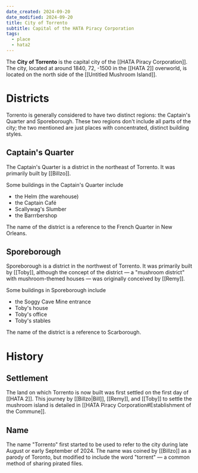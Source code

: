```yaml
---
date_created: 2024-09-20
date_modified: 2024-09-20
title: City of Torrento
subtitle: Capital of the HATA Piracy Corporation
tags:
  - place
  - hata2
---
```

The **City of Torrento** is the capital city of the [[HATA Piracy Corporation]]. The city, located at around 1840, 72, -1500 in the [[HATA 2]] overworld, is located on the north side of the [[Untitled Mushroom Island]].

# Districts

Torrento is generally considered to have two distinct regions: the Captain's Quarter and Sporeborough. These two regions don't include all parts of the city; the two mentioned are just places with concentrated, distinct building styles.

## Captain's Quarter

The Captain's Quarter is a district in the northeast of Torrento. It was primarily built by [[Billzo]]. 

Some buildings in the Captain's Quarter include
- the Helm (the warehouse)
- the Captain Café
- Scallywag's Slumber
- the Barrrbershop

The name of the district is a reference to the French Quarter in New Orleans.

## Sporeborough

Sporeborough is a district in the northwest of Torrento. It was primarily built by [[Toby]], although the concept of the district — a "mushroom district" with mushroom-themed houses — was originally conceived by [[Remy]].

Some buildings in Sporeborough include
- the Soggy Cave Mine entrance
- Toby's house
- Toby's office
- Toby's stables

The name of the district is a reference to Scarborough.

# History

## Settlement

The land on which Torrento is now built was first settled on the first day of [[HATA 2]]. This journey by [[Billzo|Bill]], [[Remy]], and [[Toby]] to settle the mushroom island is detailed in [[HATA Piracy Corporation#Establishment of the Commune]].

## Name

The name "Torrento" first started to be used to refer to the city during late August or early September of 2024. The name was coined by [[Billzo]] as a parody of Toronto, but modified to include the word "torrent" — a common method of sharing pirated files.